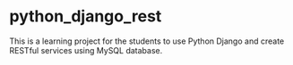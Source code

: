 # python_django_rest

This is a learning project for the students to use Python Django and create RESTful services using MySQL database.
